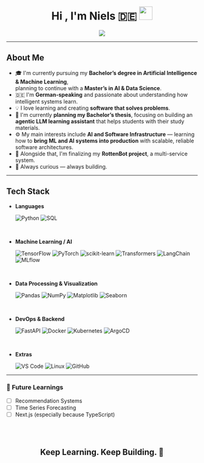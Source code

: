 <h1 align="center"><b>Hi , I'm Niels 🇩🇪</b> <img src="https://media.giphy.com/media/hvRJCLFzcasrR4ia7z/giphy.gif" width="35"></h1>

<p align="center">
  <a href="https://github.com/DenverCoder1/readme-typing-svg">
    <img src="https://readme-typing-svg.herokuapp.com?font=Fira+Code&color=00FFFF&size=25&center=true&vCenter=true&width=600&height=100&lines=👋+German+AI+and+ML+Student;Passionate+about+Learning+and+Building;Exploring+AI,+Data+Science+and+DevOps;">
  </a>
</p>

---

<h2>
  <b>About Me</b>
</h2>

- 🎓 I'm currently pursuing my **Bachelor’s degree in Artificial Intelligence & Machine Learning**,  
  planning to continue with a **Master’s in AI & Data Science**.  
- 🇩🇪 I'm **German-speaking** and passionate about understanding how intelligent systems learn.  
- 💡 I love learning and creating **software that solves problems**.  
- 🧠 I'm currently **planning my Bachelor’s thesis**, focusing on building an **agentic LLM learning assistant** that helps students with their study materials.  
- ⚙️ My main interests include **AI and Software Infrastructure** — learning how to **bring ML and AI systems into production** with scalable, reliable software architectures.  
- 🤖 Alongside that, I'm finalizing my **RottenBot project**, a multi-service system.  
- 🚀 Always curious — always building. 

---

<h2>
  <b>Tech Stack</b>
</h2>

<p align="center">

- **Languages**
  
  ![Python](https://img.shields.io/badge/Python-14354C?style=for-the-badge&logo=python&logoColor=white)
  ![SQL](https://img.shields.io/badge/SQL-336791?style=for-the-badge&logo=postgresql&logoColor=white)

<br>

- **Machine Learning / AI**
  
  ![TensorFlow](https://img.shields.io/badge/TensorFlow-FF6F00.svg?style=for-the-badge&logo=tensorflow&logoColor=white)
  ![PyTorch](https://img.shields.io/badge/PyTorch-EE4C2C.svg?style=for-the-badge&logo=pytorch&logoColor=white)
  ![scikit-learn](https://img.shields.io/badge/scikit--learn-F7931E.svg?style=for-the-badge&logo=scikit-learn&logoColor=white)
  ![Transformers](https://img.shields.io/badge/Transformers-FFD43B?style=for-the-badge&logo=huggingface&logoColor=black)
  ![LangChain](https://img.shields.io/badge/LangChain-000000?style=for-the-badge&logo=chainlink&logoColor=white)
  ![MLflow](https://img.shields.io/badge/MLflow-0194E2?style=for-the-badge&logo=mlflow&logoColor=white)

<br>

- **Data Processing & Visualization**

  ![Pandas](https://img.shields.io/badge/Pandas-150458.svg?style=for-the-badge&logo=pandas&logoColor=white)
  ![NumPy](https://img.shields.io/badge/Numpy-013243.svg?style=for-the-badge&logo=numpy&logoColor=white)
  ![Matplotlib](https://img.shields.io/badge/Matplotlib-11557c.svg?style=for-the-badge&logo=plotly&logoColor=white)
  ![Seaborn](https://img.shields.io/badge/Seaborn-66b3ff.svg?style=for-the-badge&logo=python&logoColor=white)

<br>

- **DevOps & Backend**

  ![FastAPI](https://img.shields.io/badge/FastAPI-009688?style=for-the-badge&logo=fastapi&logoColor=white)
  ![Docker](https://img.shields.io/badge/Docker-2496ED.svg?style=for-the-badge&logo=docker&logoColor=white)
  ![Kubernetes](https://img.shields.io/badge/Kubernetes-326ce5.svg?style=for-the-badge&logo=kubernetes&logoColor=white)
  ![ArgoCD](https://img.shields.io/badge/ArgoCD-EF7B4D.svg?style=for-the-badge&logo=argo&logoColor=white)

<br>

- **Extras**

  ![VS Code](https://img.shields.io/badge/VS%20Code-0078d7.svg?style=for-the-badge&logo=visual-studio-code&logoColor=white)
  ![Linux](https://img.shields.io/badge/Linux-FCC624?style=for-the-badge&logo=linux&logoColor=black)
  ![GitHub](https://img.shields.io/badge/GitHub-121011.svg?style=for-the-badge&logo=github&logoColor=white)

</p>

---

### 🧭 Future Learnings

- [ ] Recommendation Systems  
- [ ] Time Series Forecasting  
- [ ] Next.js (especially because TypeScript)

<br><br>

<div align="center">
  <h2><b>Keep Learning. Keep Building. 🚀</b></h2>
</div>
